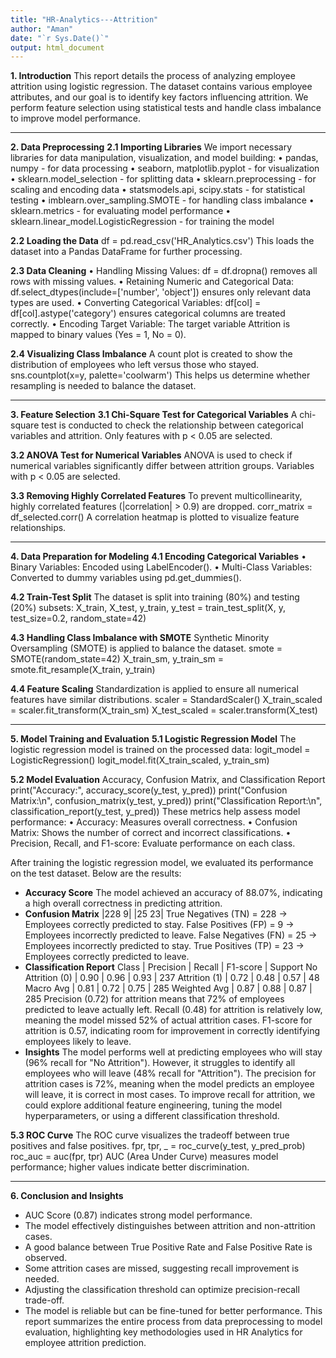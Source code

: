 ```yaml
---
title: "HR-Analytics---Attrition"
author: "Aman"
date: "`r Sys.Date()`"
output: html_document
---
```





**1. Introduction**
This report details the process of analyzing employee attrition using logistic regression. The dataset contains various employee attributes, and our goal is to identify key factors influencing attrition. We perform feature selection using statistical tests and handle class imbalance to improve model performance.
________________________________________
**2. Data Preprocessing**
**2.1 Importing Libraries**
We import necessary libraries for data manipulation, visualization, and model building:
•	pandas, numpy - for data processing
•	seaborn, matplotlib.pyplot - for visualization
•	sklearn.model_selection - for splitting data
•	sklearn.preprocessing - for scaling and encoding data
•	statsmodels.api, scipy.stats - for statistical testing
•	imblearn.over_sampling.SMOTE - for handling class imbalance
•	sklearn.metrics - for evaluating model performance
•	sklearn.linear_model.LogisticRegression - for training the model

**2.2 Loading the Data**
 df = pd.read_csv('HR_Analytics.csv')
This loads the dataset into a Pandas DataFrame for further processing.

**2.3 Data Cleaning**
•	Handling Missing Values: df = df.dropna() removes all rows with missing values.
•	Retaining Numeric and Categorical Data: df.select_dtypes(include=['number', 'object']) ensures only relevant data types are used.
•	Converting Categorical Variables: df[col] = df[col].astype('category') ensures categorical columns are treated correctly.
•	Encoding Target Variable: The target variable Attrition is mapped to binary values (Yes = 1, No = 0).

**2.4 Visualizing Class Imbalance**
A count plot is created to show the distribution of employees who left versus those who stayed.
sns.countplot(x=y, palette='coolwarm')
This helps us determine whether resampling is needed to balance the dataset.
________________________________________
**3. Feature Selection**
**3.1 Chi-Square Test for Categorical Variables**
A chi-square test is conducted to check the relationship between categorical variables and attrition. Only features with p < 0.05 are selected.

**3.2 ANOVA Test for Numerical Variables**
ANOVA is used to check if numerical variables significantly differ between attrition groups. Variables with p < 0.05 are selected.

**3.3 Removing Highly Correlated Features**
To prevent multicollinearity, highly correlated features (|correlation| > 0.9) are dropped.
corr_matrix = df_selected.corr()
A correlation heatmap is plotted to visualize feature relationships.
________________________________________
**4. Data Preparation for Modeling**
**4.1 Encoding Categorical Variables**
•	Binary Variables: Encoded using LabelEncoder().
•	Multi-Class Variables: Converted to dummy variables using pd.get_dummies().

**4.2 Train-Test Split**
The dataset is split into training (80%) and testing (20%) subsets:
X_train, X_test, y_train, y_test = train_test_split(X, y, test_size=0.2, random_state=42)

**4.3 Handling Class Imbalance with SMOTE**
Synthetic Minority Oversampling (SMOTE) is applied to balance the dataset.
smote = SMOTE(random_state=42)
X_train_sm, y_train_sm = smote.fit_resample(X_train, y_train)

**4.4 Feature Scaling**
Standardization is applied to ensure all numerical features have similar distributions.
scaler = StandardScaler()
X_train_scaled = scaler.fit_transform(X_train_sm)
X_test_scaled = scaler.transform(X_test)
________________________________________
**5. Model Training and Evaluation**
**5.1 Logistic Regression Model**
The logistic regression model is trained on the processed data:
logit_model = LogisticRegression()
logit_model.fit(X_train_scaled, y_train_sm)

**5.2 Model Evaluation**
Accuracy, Confusion Matrix, and Classification Report
print("Accuracy:", accuracy_score(y_test, y_pred))
print("Confusion Matrix:\n", confusion_matrix(y_test, y_pred))
print("Classification Report:\n", classification_report(y_test, y_pred))
These metrics help assess model performance:
•	Accuracy: Measures overall correctness.
•	Confusion Matrix: Shows the number of correct and incorrect classifications.
•	Precision, Recall, and F1-score: Evaluate performance on each class.

After training the logistic regression model, we evaluated its performance on the test dataset. Below are the results:

- **Accuracy Score**
The model achieved an accuracy of 88.07%, indicating a high overall correctness in predicting attrition.
- **Confusion Matrix**
  |228  9|
  |25  23|
True Negatives (TN) = 228 → Employees correctly predicted to stay.
False Positives (FP) = 9 → Employees incorrectly predicted to leave.
False Negatives (FN) = 25 → Employees incorrectly predicted to stay.
True Positives (TP) = 23 → Employees correctly predicted to leave.
- **Classification Report**
  Class	              |	Precision	|  Recall   |    F1-score	 |  Support
  No Attrition (0)    |   0.90	  |   0.96	  |    0.93	     |    237
  Attrition (1)       |   0.72	  |   0.48	  |    0.57	     |    48
  Macro Avg           |	  0.81	  |   0.72	  |    0.75	     |    285
  Weighted Avg	      |   0.87    |	  0.88	  |    0.87	     |    285
Precision (0.72) for attrition means that 72% of employees predicted to leave actually left.
Recall (0.48) for attrition is relatively low, meaning the model missed 52% of actual attrition cases.
F1-score for attrition is 0.57, indicating room for improvement in correctly identifying employees likely to leave.
- **Insights**
The model performs well at predicting employees who will stay (96% recall for "No Attrition").
However, it struggles to identify all employees who will leave (48% recall for "Attrition").
The precision for attrition cases is 72%, meaning when the model predicts an employee will leave, it is correct in most cases.
To improve recall for attrition, we could explore additional feature engineering, tuning the model hyperparameters, or using a different classification threshold.

**5.3 ROC Curve**
The ROC curve visualizes the tradeoff between true positives and false positives.
fpr, tpr, _ = roc_curve(y_test, y_pred_prob)
roc_auc = auc(fpr, tpr)
AUC (Area Under Curve) measures model performance; higher values indicate better discrimination.
________________________________________
**6. Conclusion and Insights**
- AUC Score (0.87) indicates strong model performance.
- The model effectively distinguishes between attrition and non-attrition cases.
- A good balance between True Positive Rate and False Positive Rate is observed.
- Some attrition cases are missed, suggesting recall improvement is needed.
- Adjusting the classification threshold can optimize precision-recall trade-off.
- The model is reliable but can be fine-tuned for better performance.
This report summarizes the entire process from data preprocessing to model evaluation, highlighting key methodologies used in HR Analytics for employee attrition prediction.
